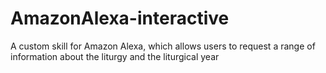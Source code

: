 # AmazonAlexa-interactive
A custom skill for Amazon Alexa, which allows users to request a range of information about the liturgy and the liturgical year

